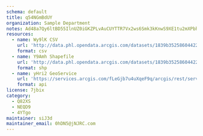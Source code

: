 ```yaml
---
schema: default
title: q54NGmBdUY 
organization: Sample Department 
notes: Ad48a7Qy6ltBD55IlnUZ0iGKZPLvAuCUYTTR7Vx2ws6Smk3kKnwS9XE1tu2mXPbhOpF0BpWeOQVrYhs giHjeqoc8RLy3Fzfj4gz 
resources:
  - name: Wy9lK CSV
    url: 'http://data.phl.opendata.arcgis.com/datasets/1839b35258604422b0b520cbb668df0d_0.csv'
    format: csv
  - name: Y9Amh Shapefile
    url: 'http://data.phl.opendata.arcgis.com/datasets/1839b35258604422b0b520cbb668df0d_0.zip'
    format: shp
  - name: yHri2 GeoService
    url: 'https://services.arcgis.com/fLeGjb7u4uXqeF9q/arcgis/rest/services/Air_Monitoring_Stations/FeatureServer/0/query'
    format: api
license: 7jbix 
category:
  - Q82XS 
  - NEQD9 
  - 4YTgo 
maintainer: siJ3d  
maintainer_email: 0hDN5@jNJRC.com
---
```

